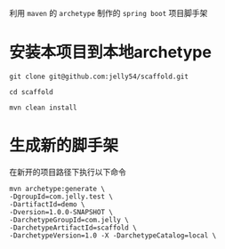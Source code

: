 利用 `maven` 的 `archetype` 制作的 `spring boot` 项目脚手架

# 安装本项目到本地archetype

```shell script
git clone git@github.com:jelly54/scaffold.git

cd scaffold

mvn clean install
```

# 生成新的脚手架

在新开的项目路径下执行以下命令

```shell script
mvn archetype:generate \
-DgroupId=com.jelly.test \
-DartifactId=demo \
-Dversion=1.0.0-SNAPSHOT \
-DarchetypeGroupId=com.jelly \
-DarchetypeArtifactId=scaffold \
-DarchetypeVersion=1.0 -X -DarchetypeCatalog=local \
```
